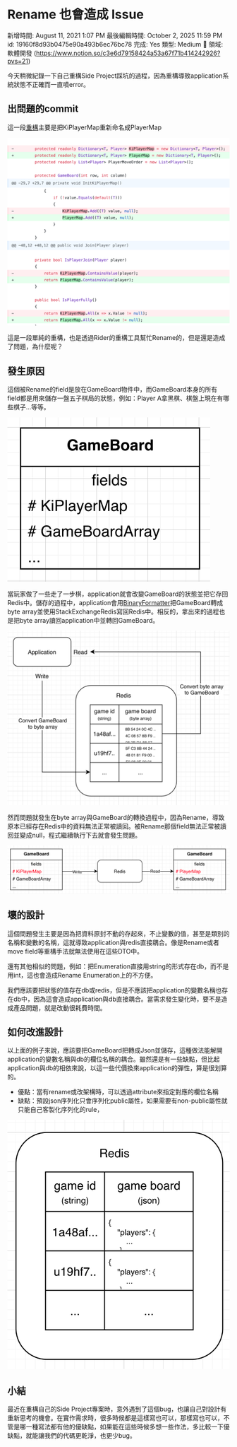 # Rename 也會造成 Issue

新增時間: August 11, 2021 1:07 PM
最後編輯時間: October 2, 2025 11:59 PM
id: 19160f8d93b0475e90a493b6ec76bc78
完成: Yes
類型: Medium
🧩 領域: 軟體開發 (https://www.notion.so/c3e6d79158424a53a67f71b414242926?pvs=21)

今天稍微紀錄一下自己重構Side Project踩坑的過程，因為重構導致application系統狀態不正確而一直噴error。

## 出問題的commit

這一段[重構](https://github.com/easylive1989/LittleFlowerBot/commit/fb2a76b6e3b8201ea02a04a1f38de6fc570838cf)主要是把KiPlayerMap重新命名成PlayerMap

![](Rename%20%E4%B9%9F%E6%9C%83%E9%80%A0%E6%88%90%20Issue/_2021-02-14_3.10.17.png)

這是一段單純的重構，也是透過Rider的重構工具幫忙Rename的，但是還是造成了問題，為什麼呢？

## 發生原因

這個被Rename的field是放在GameBoard物件中，而GameBoard本身的所有field都是用來儲存一盤五子棋局的狀態，例如：Player A拿黑棋、棋盤上現在有哪些棋子...等等。

![](Rename%20%E4%B9%9F%E6%9C%83%E9%80%A0%E6%88%90%20Issue/_2021-02-14_3.42.48.png)

當玩家做了一些走了一步棋，application就會改變GameBoard的狀態並把它存回Redis中。儲存的過程中，application會用[BinaryFormatter](https://docs.microsoft.com/zh-tw/dotnet/api/system.runtime.serialization.formatters.binary.binaryformatter?view=net-5.0)把GameBoard轉成byte array並使用StackExchangeRedis寫回Redis中。相反的，拿出來的過程也是把byte array讀回application中並轉回GameBoard。

![](Rename%20%E4%B9%9F%E6%9C%83%E9%80%A0%E6%88%90%20Issue/_2021-02-14_3.45.55.png)

然而問題就發生在byte array與GameBoard的轉換過程中，因為Rename，導致原本已經存在Redis中的資料無法正常被讀回。被Rename那個field無法正常被讀回並變成null，程式繼續執行下去就會發生問題。

![](Rename%20%E4%B9%9F%E6%9C%83%E9%80%A0%E6%88%90%20Issue/_2021-02-14_4.06.19.png)

## 壞的設計

這個問題發生主要是因為把資料原封不動的存起來，不止變數的值，甚至是類別的名稱和變數的名稱，這就導致application與redis直接耦合。像是Rename或者move field等重構手法就無法使用在這些DTO中。

還有其他相似的問題，例如：把Enumeration直接用string的形式存在db，而不是用int，這也會造成Rename Enumeration上的不方便。

我們應該要把狀態的值存在db或redis，但是不應該把application的變數名稱也存在db中，因為這會造成application與db直接耦合。當需求發生變化時，要不是造成產品問題，就是改動很耗費時間。

## 如何改進設計

以上面的例子來說，應該要把GameBoard把轉成Json並儲存，這種做法能解開application的變數名稱與db的欄位名稱的耦合。雖然還是有一些缺點，但比起application與db的相依來說，以這一些代價換來application的彈性，算是很划算的。

- 優點：當有rename或改架構時，可以透過attribute來指定對應的欄位名稱
- 缺點：預設json序列化只會序列化public屬性，如果需要有non-public屬性就只能自己客製化序列化的rule，

![](Rename%20%E4%B9%9F%E6%9C%83%E9%80%A0%E6%88%90%20Issue/_2021-02-14_4.35.20.png)

## 小結

最近在重構自己的Side Project專案時，意外遇到了這個bug，也讓自己對設計有重新思考的機會。在實作需求時，很多時候都是這樣寫也可以，那樣寫也可以，不管是哪一種寫法都有他的優缺點，如果能在這些時候多想一些作法，多比較一下優缺點，就能讓我們的代碼更乾淨，也更少bug。